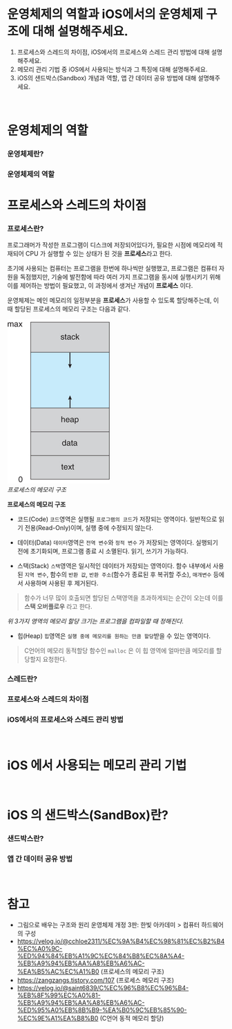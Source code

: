 # 운영체제의 역할과 iOS에서의 운영체제 구조에 대해 설명해주세요.

1. 프로세스와 스레드의 차이점, iOS에서의 프로세스와 스레드 관리 방법에 대해 설명해주세요.
2. 메모리 관리 기법 중 iOS에서 사용되는 방식과 그 특징에 대해 설명해주세요.
3. iOS의 샌드박스(Sandbox) 개념과 역할, 앱 간 데이터 공유 방법에 대해 설명해주세요.

<br>

# 운영체제의 역할
### 운영체제란?
### 운영체제의 역할

# 프로세스와 스레드의 차이점
### 프로세스란?
프로그래머가 작성한 프로그램이 디스크에 저장되어있다가, 필요한 시점에 메모리에 적재되어 CPU 가 실행할 수 있는 상태가 된 것을 **프로세스**라고 한다.

초기에 사용되는 컴퓨터는 프로그램을 한번에 하나씩만 실행했고, 프로그램은 컴퓨터 자원을 독점했지만, 기술에 발전함에 따라 여러 가지 프로그램을 동시에 실행시키기 위해
이를 제어하는 방법이 필요했고, 이 과정에서 생겨난 개념이 **프로세스** 이다.

운영체제는 메인 메모리의 일정부분을 **프로세스**가 사용할 수 있도록 할당해주는데, 이 때 할당된 프로세스의 메모리 구조는 다음과 같다.

![프로세스의 메모리 구조](../resource/level0_2/imgProcessMemory1.png)  
*프로세스의 메모리 구조*

**프로세스의 메모리 구조**
- 코드(Code)
`코드`영역은 실행될 `프로그램의 코드`가 저장되는 영역이다.
일반적으로 읽기 전용(Read-Only)이며, 실행 중에 수정되지 않는다.

- 데이터(Data)
`데이터`영역은 `전역 변수`와 `정적 변수` 가 저장되는 영역이다.
실행되기 전에 초기화되며, 프로그램 종료 시 소멸된다.
읽기, 쓰기가 가능하다.

- 스택(Stack)
`스택`영역은 일시적인 데이터가 저장되는 영역이다. 함수 내부에서 사용된 `지역 변수`, 함수의 `반환 값`, `반환 주소`(함수가 종료된 후 복귀할 주소), `매개변수` 등에서 사용하며 사용된 후 제거된다.
> 함수가 너무 많이 호출되면 할당된 스택영역을 초과하게되는 순간이 오는데 이를 **스택 오버플로우** 라고 한다.

*위 3가지 영역의 메모리 할당 크기는 프로그램을 컴파일할 때 정해진다.*

- 힙(Heap)
`힙`영역은 `실행 중에 메모리를 원하는 만큼 할당`받을 수 있는 영역이다.
> C언어의 메모리 동적할당 함수인 `malloc` 은 이 힙 영역에 얼마만큼 메모리를 할당할지 요청한다.


### 스레드란?

### 프로세스와 스레드의 차이점
### iOS에서의 프로세스와 스레드 관리 방법

<br>

# iOS 에서 사용되는 메모리 관리 기법

<br>

# iOS 의 샌드박스(SandBox)란?
### 샌드박스란?
### 앱 간 데이터 공유 방법


<br>

# 참고
- 그림으로 배우는 구조와 원리 운영체제 개정 3판: 한빛 아카데미 > 컴퓨터 하드웨어의 구성 
- https://velog.io/@cchloe2311/%EC%9A%B4%EC%98%81%EC%B2%B4%EC%A0%9C-%ED%94%84%EB%A1%9C%EC%84%B8%EC%8A%A4-%EB%A9%94%EB%AA%A8%EB%A6%AC-%EA%B5%AC%EC%A1%B0 (프로세스의 메모리 구조)
- https://zangzangs.tistory.com/107 (프로세스 메모리 구조)
- https://velog.io/@saint6839/C%EC%96%B8%EC%96%B4-%EB%8F%99%EC%A0%81-%EB%A9%94%EB%AA%A8%EB%A6%AC-%ED%95%A0%EB%8B%B9-%EA%B0%9C%EB%85%90-%EC%9E%A1%EA%B8%B0 (C언어 동적 메모리 할당)